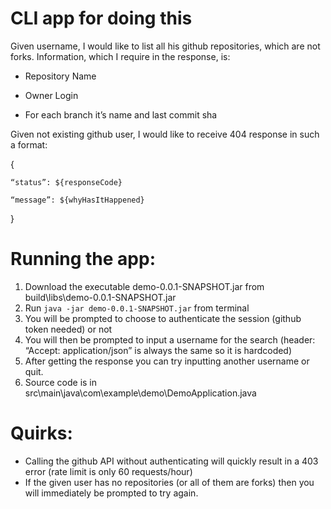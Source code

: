 # CLI app for doing this

Given username, I would like to list all his github repositories, which are not forks. Information, which I require in the response, is:



* Repository Name

* Owner Login

* For each branch it’s name and last commit sha



Given not existing github user, I would like to receive 404 response in such a format:

{

    “status”: ${responseCode}

    “message”: ${whyHasItHappened}

}

# Running the app:

1. Download the executable demo-0.0.1-SNAPSHOT.jar from build\libs\demo-0.0.1-SNAPSHOT.jar 
2. Run `java -jar demo-0.0.1-SNAPSHOT.jar` from terminal
3. You will be prompted to choose to authenticate the session (github token needed) or not
4. You will then be prompted to input a username for the search (header: “Accept: application/json”  is always the same so it is hardcoded)
5. After getting the response you can try inputting another username or quit.
6. Source code is in src\main\java\com\example\demo\DemoApplication.java 

# Quirks:

* Calling the github API without authenticating will quickly result in a 403 error (rate limit is only 60 requests/hour) 
* If the given user has no repositories (or all of them are forks) then you will immediately be prompted to try again.
